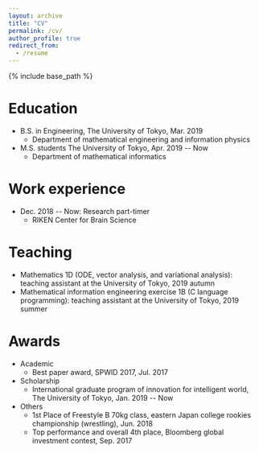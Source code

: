 ```yaml
---
layout: archive
title: "CV"
permalink: /cv/
author_profile: true
redirect_from:
  - /resume
---
```


{% include base_path %}

Education
======
* B.S. in Engineering, The University of Tokyo, Mar. 2019
  * Department of mathematical engineering and information physics
* M.S. students The University of Tokyo, Apr. 2019 -- Now
  * Department of mathematical informatics
<!-- * Ph.D in Engineering, The Univeristy of Tokyo, 2024 (expected) -->

Work experience
======
* Dec. 2018 -- Now: Research part-timer
  * RIKEN Center for Brain Science

<!--
Computer skills
======
* C/C++
* Python
* MATLAB
-->
  
Teaching
======
* Mathematics 1D (ODE, vector analysis, and variational analysis): teaching assistant at the University of Tokyo, 2019 autumn
* Mathematical information engineering exercise 1B (C language programming): teaching assistant at the University of Tokyo, 2019 summer

Awards
======
- Academic
  - Best paper award, SPWID 2017, Jul. 2017
- Scholarship
  - International graduate program of innovation for intelligent world, The University of Tokyo, Jan. 2019 -- Now
- Others
  - 1st Place of Freestyle B 70kg class, eastern Japan college rookies championship (wrestling), Jun. 2018
  - Top performance and overall 4th place, Bloomberg global investment contest, Sep. 2017
